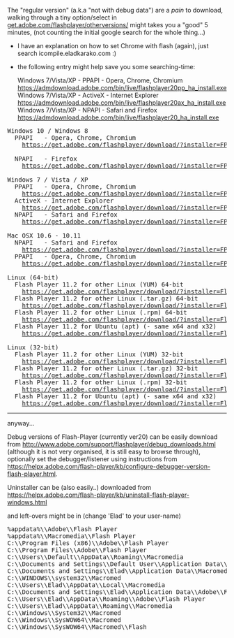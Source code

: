 The "regular version" (a.k.a "not with debug data") are a <em>pain</em> to download,
walking through a tiny option/select in <a href="https://get.adobe.com/flashplayer/otherversions/" target="_blank">get.adobe.com/flashplayer/otherversions/</a> might takes you a "good" 5 minutes, (not counting the initial google search for the whole thing...)

- I have an explanation on how to set Chrome with flash (again), just search icompile.eladkarako.com :)

- the following entry might help save you some searching-time:

  Windows 7/Vista/XP   -   PPAPI   -   Opera, Chrome, Chromium
    <a target="_blank" href="https://admdownload.adobe.com/bin/live/flashplayer20pp_ha_install.exe" title="https://admdownload.adobe.com/bin/live/flashplayer20pp_ha_install.exe">https://admdownload.adobe.com/bin/live/flashplayer20pp_ha_install.exe</a>
  Windows 7/Vista/XP   -   ActiveX -   Internet Explorer
    <a target="_blank" href="https://admdownload.adobe.com/bin/live/flashplayer20ax_ha_install.exe" title="https://admdownload.adobe.com/bin/live/flashplayer20ax_ha_install.exe">https://admdownload.adobe.com/bin/live/flashplayer20ax_ha_install.exe</a>
  Windows 7/Vista/XP   -   NPAPI   -   Safari and Firefox
    <a target="_blank" href="https://admdownload.adobe.com/bin/live/flashplayer20_ha_install.exe"   title="https://admdownload.adobe.com/bin/live/flashplayer20_ha_install.exe"  >https://admdownload.adobe.com/bin/live/flashplayer20_ha_install.exe</a>


<!--more-->


<pre>
Windows 10 / Windows 8
  PPAPI   - Opera, Chrome, Chromium
    <a href="https://get.adobe.com/flashplayer/download/?installer=FP_20_for_Opera_and_Chromium_-_PPAPI&os=Windows%207&browser_type=KHTML&browser_dist=Chrome&d=McAfee_Security_Scan_Plus_Chrome_Browser&dualoffer=false" target="_blank" title="https://get.adobe.com/flashplayer/download/?installer=FP_20_for_Opera_and_Chromium_-_PPAPI&os=Windows%207&browser_type=KHTML&browser_dist=Chrome&d=McAfee_Security_Scan_Plus_Chrome_Browser&dualoffer=false" >https://get.adobe.com/flashplayer/download/?installer=FP_20_for_Opera_and_Chromium_-_PPAPI&os=Windows%207&browser_type=KHTML&browser_dist=Chrome&d=McAfee_Security_Scan_Plus_Chrome_Browser&dualoffer=false</a>

  NPAPI   - Firefox
    <a href="https://get.adobe.com/flashplayer/download/?installer=FP_20_for_Firefox_-_NPAPI&os=Windows%207&browser_type=KHTML&browser_dist=Chrome&d=McAfee_Security_Scan_Plus_Chrome_Browser&dualoffer=false" target="_blank" title="https://get.adobe.com/flashplayer/download/?installer=FP_20_for_Firefox_-_NPAPI&os=Windows%207&browser_type=KHTML&browser_dist=Chrome&d=McAfee_Security_Scan_Plus_Chrome_Browser&dualoffer=false" >https://get.adobe.com/flashplayer/download/?installer=FP_20_for_Firefox_-_NPAPI&os=Windows%207&browser_type=KHTML&browser_dist=Chrome&d=McAfee_Security_Scan_Plus_Chrome_Browser&dualoffer=false</a>

Windows 7 / Vista / XP
  PPAPI   - Opera, Chrome, Chromium
    <a href="https://get.adobe.com/flashplayer/download/?installer=FP_20_for_Opera_and_Chromium_-_PPAPI&os=Windows%207&browser_type=KHTML&browser_dist=Chrome&d=McAfee_Security_Scan_Plus_Chrome_Browser&dualoffer=false" target="_blank" title="https://get.adobe.com/flashplayer/download/?installer=FP_20_for_Opera_and_Chromium_-_PPAPI&os=Windows%207&browser_type=KHTML&browser_dist=Chrome&d=McAfee_Security_Scan_Plus_Chrome_Browser&dualoffer=false" >https://get.adobe.com/flashplayer/download/?installer=FP_20_for_Opera_and_Chromium_-_PPAPI&os=Windows%207&browser_type=KHTML&browser_dist=Chrome&d=McAfee_Security_Scan_Plus_Chrome_Browser&dualoffer=false</a>
  ActiveX - Internet Explorer
    <a href="https://get.adobe.com/flashplayer/download/?installer=FP_20_for_Internet_Explorer_-_ActiveX&os=Windows%207&browser_type=KHTML&browser_dist=Chrome&d=McAfee_Security_Scan_Plus_Chrome_Browser&dualoffer=false" target="_blank" title="https://get.adobe.com/flashplayer/download/?installer=FP_20_for_Internet_Explorer_-_ActiveX&os=Windows%207&browser_type=KHTML&browser_dist=Chrome&d=McAfee_Security_Scan_Plus_Chrome_Browser&dualoffer=false" >https://get.adobe.com/flashplayer/download/?installer=FP_20_for_Internet_Explorer_-_ActiveX&os=Windows%207&browser_type=KHTML&browser_dist=Chrome&d=McAfee_Security_Scan_Plus_Chrome_Browser&dualoffer=false</a>
  NPAPI   - Safari and Firefox
    <a href="https://get.adobe.com/flashplayer/download/?installer=FP_20_for_Firefox_-_NPAPI&os=Windows%207&browser_type=KHTML&browser_dist=Chrome&d=McAfee_Security_Scan_Plus_Chrome_Browser&dualoffer=false" target="_blank" title="https://get.adobe.com/flashplayer/download/?installer=FP_20_for_Firefox_-_NPAPI&os=Windows%207&browser_type=KHTML&browser_dist=Chrome&d=McAfee_Security_Scan_Plus_Chrome_Browser&dualoffer=false" >https://get.adobe.com/flashplayer/download/?installer=FP_20_for_Firefox_-_NPAPI&os=Windows%207&browser_type=KHTML&browser_dist=Chrome&d=McAfee_Security_Scan_Plus_Chrome_Browser&dualoffer=false</a>
    
Mac OSX 10.6 - 10.11
  NPAPI   - Safari and Firefox
    <a href="https://get.adobe.com/flashplayer/download/?installer=FP_20_Mac_for_Safari_and_Firefox_-_NPAPI&standalone=1" target="_blank" title="https://get.adobe.com/flashplayer/download/?installer=FP_20_Mac_for_Safari_and_Firefox_-_NPAPI&standalone=1" >https://get.adobe.com/flashplayer/download/?installer=FP_20_Mac_for_Safari_and_Firefox_-_NPAPI&standalone=1</a>
  PPAPI   - Opera, Chrome, Chromium
    <a href="https://get.adobe.com/flashplayer/download/?installer=FP_20_Mac_for_Opera_and_Chromium_-_PPAPI&standalone=1" target="_blank" title="https://get.adobe.com/flashplayer/download/?installer=FP_20_Mac_for_Opera_and_Chromium_-_PPAPI&standalone=1" >https://get.adobe.com/flashplayer/download/?installer=FP_20_Mac_for_Opera_and_Chromium_-_PPAPI&standalone=1</a>

Linux (64-bit)
  Flash Player 11.2 for other Linux (YUM) 64-bit
    <a href="https://get.adobe.com/flashplayer/download/?installer=Flash_Player_11.2_for_other_Linux_(YUM)_64-bit&standalone=1" target="_blank" title="https://get.adobe.com/flashplayer/download/?installer=Flash_Player_11.2_for_other_Linux_(YUM)_64-bit&standalone=1" >https://get.adobe.com/flashplayer/download/?installer=Flash_Player_11.2_for_other_Linux_(YUM)_64-bit&standalone=1</a>
  Flash Player 11.2 for other Linux (.tar.gz) 64-bit
    <a href="https://get.adobe.com/flashplayer/download/?installer=Flash_Player_11.2_for_other_Linux_(.tar.gz)_64-bit&standalone=1" target="_blank" title="https://get.adobe.com/flashplayer/download/?installer=Flash_Player_11.2_for_other_Linux_(.tar.gz)_64-bit&standalone=1" >https://get.adobe.com/flashplayer/download/?installer=Flash_Player_11.2_for_other_Linux_(.tar.gz)_64-bit&standalone=1</a>
  Flash Player 11.2 for other Linux (.rpm) 64-bit
    <a href="https://get.adobe.com/flashplayer/download/?installer=Flash_Player_11.2_for_other_Linux_(.rpm)_64-bit&standalone=1" target="_blank" title="https://get.adobe.com/flashplayer/download/?installer=Flash_Player_11.2_for_other_Linux_(.rpm)_64-bit&standalone=1" >https://get.adobe.com/flashplayer/download/?installer=Flash_Player_11.2_for_other_Linux_(.rpm)_64-bit&standalone=1</a>
  Flash Player 11.2 for Ubuntu (apt) (- same x64 and x32)
    <a href="https://get.adobe.com/flashplayer/download/?installer=Flash_Player_11.2_for_Ubuntu_(apt)&standalone=1" target="_blank" title="https://get.adobe.com/flashplayer/download/?installer=Flash_Player_11.2_for_Ubuntu_(apt)&standalone=1" >https://get.adobe.com/flashplayer/download/?installer=Flash_Player_11.2_for_Ubuntu_(apt)&standalone=1</a>

Linux (32-bit)
  Flash Player 11.2 for other Linux (YUM) 32-bit
    <a href="https://get.adobe.com/flashplayer/download/?installer=Flash_Player_11.2_for_other_Linux_(YUM)_32-bit&standalone=1" target="_blank" title="https://get.adobe.com/flashplayer/download/?installer=Flash_Player_11.2_for_other_Linux_(YUM)_32-bit&standalone=1" >https://get.adobe.com/flashplayer/download/?installer=Flash_Player_11.2_for_other_Linux_(YUM)_32-bit&standalone=1</a>
  Flash Player 11.2 for other Linux (.tar.gz) 32-bit
    <a href="https://get.adobe.com/flashplayer/download/?installer=Flash_Player_11.2_for_other_Linux_(.tar.gz)_32-bit&standalone=1" target="_blank" title="https://get.adobe.com/flashplayer/download/?installer=Flash_Player_11.2_for_other_Linux_(.tar.gz)_32-bit&standalone=1" >https://get.adobe.com/flashplayer/download/?installer=Flash_Player_11.2_for_other_Linux_(.tar.gz)_32-bit&standalone=1</a>
  Flash Player 11.2 for other Linux (.rpm) 32-bit
    <a href="https://get.adobe.com/flashplayer/download/?installer=Flash_Player_11.2_for_other_Linux_(.rpm)_32-bit&standalone=1" target="_blank" title="https://get.adobe.com/flashplayer/download/?installer=Flash_Player_11.2_for_other_Linux_(.rpm)_32-bit&standalone=1" >https://get.adobe.com/flashplayer/download/?installer=Flash_Player_11.2_for_other_Linux_(.rpm)_32-bit&standalone=1</a>
  Flash Player 11.2 for Ubuntu (apt) (- same x64 and x32)
    <a href="https://get.adobe.com/flashplayer/download/?installer=Flash_Player_11.2_for_Ubuntu_(apt)&standalone=1" target="_blank" title="https://get.adobe.com/flashplayer/download/?installer=Flash_Player_11.2_for_Ubuntu_(apt)&standalone=1" >https://get.adobe.com/flashplayer/download/?installer=Flash_Player_11.2_for_Ubuntu_(apt)&standalone=1</a>
</pre>



<hr />
anyway...

Debug versions of Flash-Player (currently ver20) can be easily download from <a href="http://www.adobe.com/support/flashplayer/debug_downloads.html" target="_blank">http://www.adobe.com/support/flashplayer/debug_downloads.html</a> (although it is not very organised, it is still easy to browse through), optionally set the debugger/listener using instructions from <a href="https://helpx.adobe.com/flash-player/kb/configure-debugger-version-flash-player.html" target="_blank">https://helpx.adobe.com/flash-player/kb/configure-debugger-version-flash-player.html</a>.

Uninstaller can be (also easily..) downloaded from <a href="https://helpx.adobe.com/flash-player/kb/uninstall-flash-player-windows.html" target="_blank">https://helpx.adobe.com/flash-player/kb/uninstall-flash-player-windows.html</a>

and left-overs might be in (change 'Elad' to your user-name)
<pre>
%appdata%\\Adobe\\Flash Player
%appdata%\\Macromedia\\Flash Player
C:\\Program Files (x86)\\Adobe\\Flash Player
C:\\Program Files\\Adobe\\Flash Player
C:\\Users\\Default\\AppData\\Roaming\\Macromedia
C:\\Documents and Settings\\Default User\\Application Data\\Macromedia
C:\\Documents and Settings\\Elad\\Application Data\\Macromedia
C:\\WINDOWS\\system32\\Macromed
C:\\Users\\Elad\\AppData\\Local\\Macromedia
C:\\Documents and Settings\\Elad\\Application Data\\Adobe\\Flash Player
C:\\Users\\Elad\\AppData\\Roaming\\Adobe\\Flash Player
C:\\Users\\Elad\\AppData\\Roaming\\Macromedia
C:\\Windows\\System32\\Macromed
C:\\Windows\\SysWOW64\\Macromed
C:\\Windows\\SysWOW64\\Macromed\\Flash
</pre>
